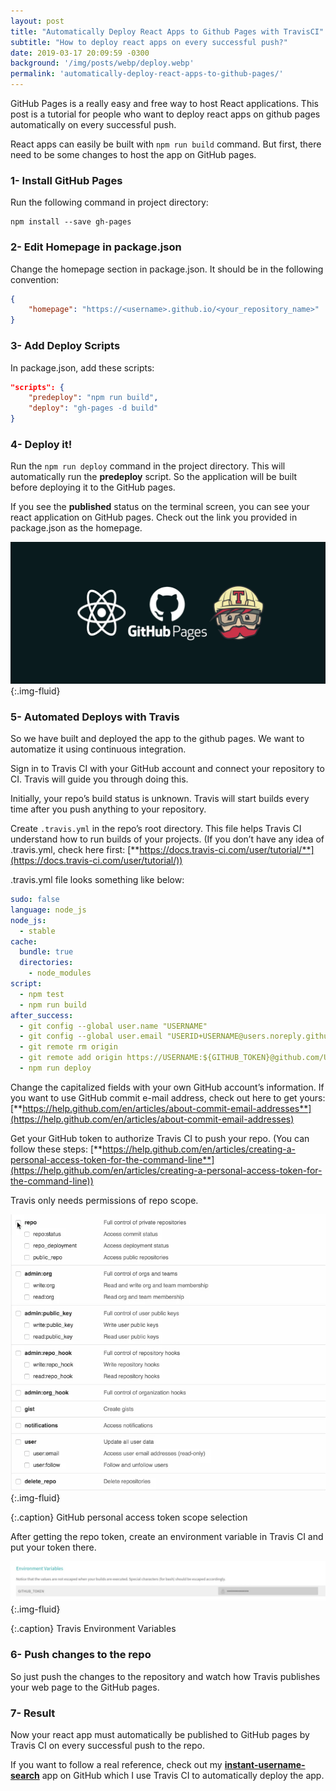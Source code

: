 ```yaml
---
layout: post
title: "Automatically Deploy React Apps to Github Pages with TravisCI"
subtitle: "How to deploy react apps on every successful push?"
date: 2019-03-17 20:09:59 -0300
background: '/img/posts/webp/deploy.webp'
permalink: 'automatically-deploy-react-apps-to-github-pages/'
---
```


GitHub Pages is a really easy and free way to host React applications. This post is a tutorial for people who want to deploy react apps on github pages automatically on every successful push.

React apps can easily be built with `npm run build` command. But first, there need to be some changes to host the app on GitHub pages.

### 1- Install GitHub Pages

Run the following command in project directory:

```shell
npm install --save gh-pages
```

### 2- Edit Homepage in package.json

Change the homepage section in package.json. It should be in the following convention:

```json
{
    "homepage": "https://<username>.github.io/<your_repository_name>"
}
```

### 3- Add Deploy Scripts

In package.json, add these scripts:

```json
"scripts": {   
    "predeploy": "npm run build",   
    "deploy": "gh-pages -d build" 
}
```

### 4- Deploy it!

Run the `npm run deploy` command in the project directory. This will automatically run the **predeploy** script. So the application will be built before deploying it to the GitHub pages.

If you see the **published** status on the terminal screen, you can see your react application on GitHub pages. Check out the link you provided in package.json as the homepage.

![React, Github Pages, Travis](/img/posts/webp/react-github-pages-travis.webp){:.img-fluid}

### 5- Automated Deploys with Travis
So we have built and deployed the app to the github pages. We want to automatize it using continuous integration.

Sign in to Travis CI with your GitHub account and connect your repository to CI. Travis will guide you through doing this.

Initially, your repo’s build status is unknown. Travis will start builds every time after you push anything to your repository.

Create `.travis.yml` in the repo’s root directory. This file helps Travis CI understand how to run builds of your projects. (If you don’t have any idea of .travis.yml, check here first: [**https://docs.travis-ci.com/user/tutorial/**](https://docs.travis-ci.com/user/tutorial/))

.travis.yml file looks something like below:

```yml
sudo: false
language: node_js
node_js:
  - stable
cache:
  bundle: true
  directories:
    - node_modules
script:
  - npm test
  - npm run build
after_success:
  - git config --global user.name "USERNAME"
  - git config --global user.email "USERID+USERNAME@users.noreply.github.com"
  - git remote rm origin
  - git remote add origin https://USERNAME:${GITHUB_TOKEN}@github.com/USERNAME/REPO-NAME.git
  - npm run deploy
```

Change the capitalized fields with your own GitHub account’s information. If you want to use GitHub commit e-mail address, check out here to get yours: [**https://help.github.com/en/articles/about-commit-email-addresses**](https://help.github.com/en/articles/about-commit-email-addresses)

Get your GitHub token to authorize Travis CI to push your repo. (You can follow these steps: [**https://help.github.com/en/articles/creating-a-personal-access-token-for-the-command-line**](https://help.github.com/en/articles/creating-a-personal-access-token-for-the-command-line))

Travis only needs permissions of repo scope.

![GitHub repo permission scopes](/img/posts/webp/github-repo-permissions.webp){:.img-fluid}

{:.caption}
GitHub personal access token scope selection

After getting the repo token, create an environment variable in Travis CI and put your token there.

![Travis CI Envrionment Variables](/img/posts/webp/travis-ci-env-variables.webp){:.img-fluid}

{:.caption}
Travis Environment Variables

### 6- Push changes to the repo
So just push the changes to the repository and watch how Travis publishes your web page to the GitHub pages.

### 7- Result
Now your react app must automatically be published to GitHub pages by Travis CI on every successful push to the repo.

If you want to follow a real reference, check out my [**instant-username-search**](https://github.com/umutcanbolat/instant-username-search) app on GitHub which I use Travis CI to automatically deploy the app.